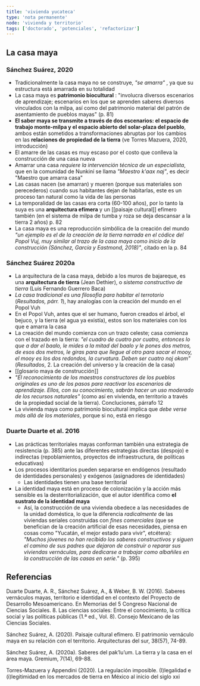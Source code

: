```yaml
---
title: 'vivienda yucateca'
type: 'nota permanente'
node: 'vivienda y territorio'
tags: ['doctorado', 'potenciales', 'refactorizar']
---
```


## La casa maya

### Sánchez Suárez, 2020

- Tradicionalmente la casa maya no se construye, *"se amarra"* , ya que su estructura está amarrada en su totalidad
- La casa maya es **patrimonio biocultural** : "involucra diversos escenarios de aprendizaje; escenarios en los que se aprenden saberes diversos vinculados con la milpa, así como del patrimonio material del patrón de asentamiento de pueblos mayas" (p. 81)
- **El saber maya se transmite a través de dos escenarios: el espacio de trabajo monte-milpa y el espacio abierto del solar-plaza del pueblo**, ambos están sometidos a transformaciones abruptas por los cambios en las **relaciones de propiedad de la tierra** (ve Torres Mazuera, 2020, introducción)
- El amarre de las casas es muy escaso por el costo que conlleva la construcción de una casa nueva
- Amarrar una casa *requiere la intervención técnica de un especialista*, que en la comunidad de Nunkiní se llama *"Maestro k'aax naj"*, es decir "Maestro que amarra casa"
- Las casas nacen (se amarran) y mueren (porque sus materiales son perecederos) cuando sus habitantes dejan de habitarlas, este es un proceso tan natural como la vida de las personas
- La temporalidad de las casas era corta (60-100 años), por lo tanto la suya es una **arquitectura efímera** y un [[paisaje cultural]] efímero también (en el sistema de milpa de tumba y roza se deja descansar a la tierra 2 años) p. 82
- La casa maya es una reproducción simbólica de la creación del mundo *"un ejemplo es el de la creación de la tierra narrada en el códice del Popol Vuj, muy similar al trazo de la casa maya como inicio de la construcción (Sánchez, García y Eastmond, 2018)"*, citado en la p. 84


### Sánchez Suárez 2020a

- La arquitectura de la casa maya, debido a los muros de bajareque, es una **arquitectura de tierra** (Jean Dethier), o *sistema constructivo de tierra* (Luis Fernando Guerrero Baca)
- *La casa tradicional es una filosofía para habitar el terrotorio* (*Resultados, párr. 1*), hay analogías con la creación del mundo en el Popol Vuh
- En el Popol Vuh, antes que el ser humano, fueron creados el árbol, el bejuco, y la tierra (el agua ya existía), estos son los materiales con los que e amarra la casa
- La creación del mundo comienza con un trazo celeste; casa comienza con el trazado en la tierra: *"el cuadro de cuatro por cuatro, entonces lo que a dar el baalo, le mides a la mitad del baalo y le pones dos metros, de esos dos metros, le giras para que llegue al otro para sacar el mooy, el mooy es los dos redondos, la curvatura. Deben ser cuatro noj okom"* (*Resultados*, 2. La creación del universo y la creación de la casa)
- [[glosario maya de construcción]]
- *"El reconocimiento de los maestros constructores de los pueblos originales es uno de los pasos para reactivar los escenarios de aprendizaje. Ellos, con su conocimiento, sabrán hacer un uso moderado de los recursos naturales"* (como así en vivienda, en territorio a través de la propiedad social de la tierra). Concluciones, párrafo 12
- La vivienda maya como patrimonio biocultural implica que *debe verse más allá de los materiales*, porque si no, está en riesgo


### Duarte Duarte et al. 2016

- Las prácticas territoriales mayas conforman también una estrategia de resistencia (p. 385) ante las diferentes estrategias directas (despojo) e indirectas (repoblamientos, proyectos de infraestructura, de políticas educativas)
- Los procesos identitarios pueden separarse en endógenos (resultado de identidades personales) y exógenos (asignadores de identidades)
	- Las identidades tienen una base territorial
- La identidad maya está en proceso de colonización y la acción más sensible es la desterritorialización, que el autor identifica como **el sustrato de la identidad maya**
	- Así, la construcción de una vivienda obedece a las necesidades de la unidad doméstica, lo que la diferencia *radicalmente* de las viviendas seriales construidas con *fines comerciales* (que se benefician de la creación artificial de esas necesidades, piensa en cosas como "Yucatán, el mejor estado para vivir", etcétera): *"Muchos jóvenes no han recibido los saberes constructivos y siguen el camino de sus padres que dejaron de construir o reparar sus viviendas vernáculas, para dedicarse a trabajar como albañiles en la construcción de las casas en serie."* (p. 395)

## Referencias 

Duarte Duarte, A. R., Sánchez Suárez, A., & Weber, B. W. (2016). Saberes vernáculos mayas, territorio e identidad en el contexto del Proyecto de Desarrollo Mesoamericano. En Memorias del 5 Congreso Nacional de Ciencias Sociales. 8. Las ciencias sociales: Entre el conocimiento, la crítica social y las políticas públicas (1.ª ed., Vol. 8). Consejo Mexicano de las Ciencias Sociales.

Sánchez Suárez, A. (2020). Paisaje cultural efímero. El patrimonio vernáculo maya en su relación con el territorio. Arquitecturas del sur, 38(57), 74-89.

Sánchez Suárez, A. (2020a). Saberes del pak’lu’um. La tierra y la casa en el área maya. Gremium, 7(14), 69-88.

Torres-Mazuera y Appendini (2020). La regulación imposible. (I)legalidad e (i)legitimidad en los mercados  de tierra en México al inicio del siglo xxi 